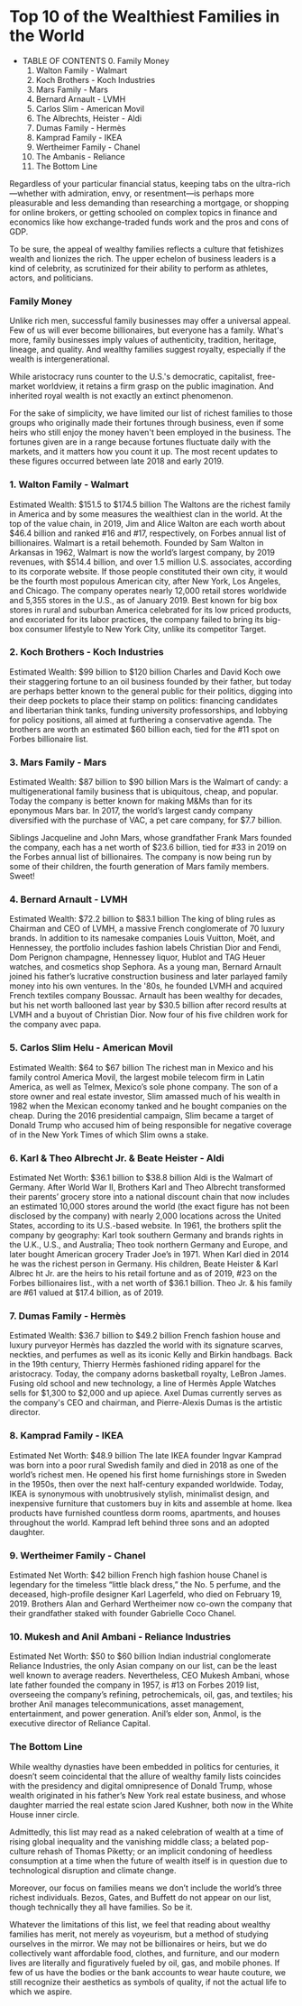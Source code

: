 # Top 10 of the Wealthiest Families in the World

- TABLE OF CONTENTS
  0. Family Money
  1. Walton Family - Walmart
  2. Koch Brothers - Koch Industries
  3. Mars Family - Mars
  4. Bernard Arnault - LVMH
  5. Carlos Slim - American Movil
  6. The Albrechts, Heister - Aldi
  7. Dumas Family - Hermès
  8. Kamprad Family - IKEA
  9. Wertheimer Family - Chanel
  10. The Ambanis - Reliance
  11. The Bottom Line

Regardless of your particular financial status, keeping tabs on the ultra-rich—whether with admiration, envy, or resentment—is perhaps more pleasurable and less demanding than researching a mortgage, or shopping for online brokers, or getting schooled on complex topics in finance and economics like how exchange-traded funds work and the pros and cons of GDP.


To be sure, the appeal of wealthy families reflects a culture that fetishizes wealth and lionizes the rich. The upper echelon of business leaders is a kind of celebrity, as scrutinized for their ability to perform as athletes, actors, and politicians.


### Family Money
Unlike rich men, successful family businesses may offer a universal appeal. Few of us will ever become billionaires, but everyone has a family. What's more, family businesses imply values of authenticity, tradition, heritage, lineage, and quality. And wealthy families suggest royalty, especially if the wealth is intergenerational.


While aristocracy runs counter to the U.S.'s democratic, capitalist, free-market worldview, it retains a firm grasp on the public imagination. And inherited royal wealth is not exactly an extinct phenomenon.

For the sake of simplicity, we have limited our list of richest families to those groups who originally made their fortunes through business, even if some heirs who still enjoy the money haven't been employed in the business. The fortunes given are in a range because fortunes fluctuate daily with the markets, and it matters how you count it up. The most recent updates to these figures occurred between late 2018 and early 2019.

### 1. Walton Family - Walmart
Estimated Wealth: $151.5 to $174.5 billion
The Waltons are the richest family in America and by some measures the wealthiest clan in the world. At the top of the value chain, in 2019, Jim and Alice Walton are each worth about $46.4 billion and ranked #16 and #17, respectively, on Forbes annual list of billionaires. Walmart is a retail behemoth.
Founded by Sam Walton in Arkansas in 1962, Walmart is now the world’s largest company, by 2019 revenues, with $514.4 billion, and over 1.5 million U.S. associates, according to its corporate website. If those people constituted their own city, it would be the fourth most populous American city, after New York, Los Angeles, and Chicago. The company operates nearly 12,000 retail stores worldwide and 5,355 stores in the U.S., as of January 2019.
Best known for big box stores in rural and suburban America celebrated for its low priced products, and excoriated for its labor practices, the company failed to bring its big-box consumer lifestyle to New York City, unlike its competitor Target.

### 2. Koch Brothers - Koch Industries
Estimated Wealth: $99 billion to $120 billion
Charles and David Koch owe their staggering fortune to an oil business founded by their father, but today are perhaps better known to the general public for their politics, digging into their deep pockets to place their stamp on politics: financing candidates and libertarian think tanks, funding university professorships, and lobbying for policy positions, all aimed at furthering a conservative agenda. The brothers are worth an estimated $60 billion each, tied for the #11 spot on Forbes billionaire list.

### 3. Mars Family - Mars
Estimated Wealth: $87 billion to $90 billion
Mars is the Walmart of candy: a multigenerational family business that is ubiquitous, cheap, and popular. Today the company is better known for making M&Ms than for its eponymous Mars bar. In 2017, the world’s largest candy company diversified with the purchase of VAC, a pet care company, for $7.7 billion. 

Siblings Jacqueline and John Mars, whose grandfather Frank Mars founded the company, each has a net worth of $23.6 billion, tied for #33 in 2019 on the Forbes annual list of billionaires. The company is now being run by some of their children, the fourth generation of Mars family members. Sweet!

### 4. Bernard Arnault - LVMH
Estimated Wealth: $72.2 billion to $83.1 billion
The king of bling rules as Chairman and CEO of LVMH, a massive French conglomerate of 70 luxury brands. In addition to its namesake companies Louis Vuitton, Moët, and Hennessey, the portfolio includes fashion labels Christian Dior and Fendi, Dom Perignon champagne, Hennessey liquor, Hublot and TAG Heuer watches, and cosmetics shop Sephora.
As a young man, Bernard Arnault joined his father’s lucrative construction business and later parlayed family money into his own ventures. In the '80s, he founded LVMH and acquired French textiles company Boussac. Arnault has been wealthy for decades, but his net worth ballooned last year by $30.5 billion after record results at LVMH and a buyout of Christian Dior. Now four of his five children work for the company avec papa.

### 5. Carlos Slim Helu - American Movil
Estimated Wealth: $64 to $67 billion 
The richest man in Mexico and his family control America Movil, the largest mobile telecom firm in Latin America, as well as Telmex, Mexico’s sole phone company. The son of a store owner and real estate investor, Slim amassed much of his wealth in 1982 when the Mexican economy tanked and he bought companies on the cheap. During the 2016 presidential campaign, Slim became a target of Donald Trump who accused him of being responsible for negative coverage of in the New York Times of which Slim owns a stake.

### 6. Karl & Theo Albrecht Jr. & Beate Heister - Aldi
Estimated Net Worth: $36.1 billion to $38.8 billion
Aldi is the Walmart of Germany. After World War II, Brothers Karl and Theo Albrecht transformed their parents’ grocery store into a national discount chain that now includes an estimated 10,000 stores around the world (the exact figure has not been disclosed by the company) with nearly 2,000 locations across the United States, according to its U.S.-based website.
In 1961, the brothers split the company by geography: Karl took southern Germany and brands rights in the U.K., U.S., and Australia; Theo took northern Germany and Europe, and later bought American grocery Trader Joe’s in 1971.
When Karl died in 2014 he was the richest person in Germany. His children, Beate Heister & Karl Albrec  ht Jr. are the heirs to his retail fortune and as of 2019, #23 on the Forbes billionaires list., with a net worth of $36.1 billion. Theo Jr. & his family are #61 valued at $17.4 billion, as of 2019.

### 7. Dumas Family - Hermès
Estimated Wealth: $36.7 billion to $49.2 billion 
French fashion house and luxury purveyor Hermès has dazzled the world with its signature scarves, neckties, and perfumes as well as its iconic Kelly and Birkin handbags. Back in the 19th century, Thierry Hermès fashioned riding apparel for the aristocracy. Today, the company adorns basketball royalty, LeBron James. Fusing old school and new technology, a line of Hermès Apple Watches sells for $1,300 to $2,000 and up apiece. Axel Dumas currently serves as the company's CEO and chairman, and Pierre-Alexis Dumas is the artistic director.

### 8. Kamprad Family - IKEA
Estimated Net Worth: $48.9 billion
The late IKEA founder Ingvar Kamprad was born into a poor rural Swedish family and died in 2018 as one of the world’s richest men. He opened his first home furnishings store in Sweden in the 1950s, then over the next half-century expanded worldwide. Today, IKEA is synonymous with unobtrusively stylish, minimalist design, and inexpensive furniture that customers buy in kits and assemble at home. Ikea products have furnished countless dorm rooms, apartments, and houses throughout the world. Kamprad left behind three sons and an adopted daughter. 

### 9. Wertheimer Family - Chanel
Estimated Net Worth: $42 billion
French high fashion house Chanel is legendary for the timeless “little black dress,” the No. 5 perfume, and the deceased, high-profile designer Karl Lagerfeld, who died on February 19, 2019. Brothers Alan and Gerhard Wertheimer now co-own the company that their grandfather staked with founder Gabrielle Coco Chanel. 

### 10. Mukesh and Anil Ambani - Reliance Industries
Estimated Net Worth: $50 to $60 billion 
Indian industrial conglomerate Reliance Industries, the only Asian company on our list, can be the least well known to average readers. Nevertheless, CEO Mukesh Ambani, whose late father founded the company in 1957, is #13 on Forbes 2019 list, overseeing the company’s refining, petrochemicals, oil, gas, and textiles; his brother Anil manages telecommunications, asset management, entertainment, and power generation. Anil’s elder son, Anmol, is the executive director of Reliance Capital.  

### The Bottom Line
While wealthy dynasties have been embedded in politics for centuries, it doesn’t seem coincidental that the allure of wealthy family lists coincides with the presidency and digital omnipresence of Donald Trump, whose wealth originated in his father’s New York real estate business, and whose daughter married the real estate scion Jared Kushner, both now in the White House inner circle.  

Admittedly, this list may read as a naked celebration of wealth at a time of rising global inequality and the vanishing middle class; a belated pop-culture rehash of Thomas Piketty; or an implicit condoning of heedless consumption at a time when the future of wealth itself is in question due to technological disruption and climate change.

Moreover, our focus on families means we don’t include the world’s three richest individuals. Bezos, Gates, and Buffett do not appear on our list, though technically they all have families. So be it.

Whatever the limitations of this list, we feel that reading about wealthy families has merit, not merely as voyeurism, but a method of studying ourselves in the mirror. We may not be billionaires or heirs, but we do collectively want affordable food, clothes, and furniture, and our modern lives are literally and figuratively fueled by oil, gas, and mobile phones. If few of us have the bodies or the bank accounts to wear haute couture, we still recognize their aesthetics as symbols of quality, if not the actual life to which we aspire.

